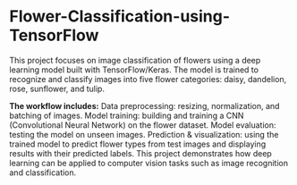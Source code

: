 # Flower-Classification-using-TensorFlow
This project focuses on image classification of flowers using a deep learning model built with TensorFlow/Keras. The model is trained to recognize and classify images into five flower categories: daisy, dandelion, rose, sunflower, and tulip.

**The workflow includes:**
Data preprocessing: resizing, normalization, and batching of images.
Model training: building and training a CNN (Convolutional Neural Network) on the flower dataset.
Model evaluation: testing the model on unseen images.
Prediction & visualization: using the trained model to predict flower types from test images and displaying results with their predicted labels.
This project demonstrates how deep learning can be applied to computer vision tasks such as image recognition and classification.
